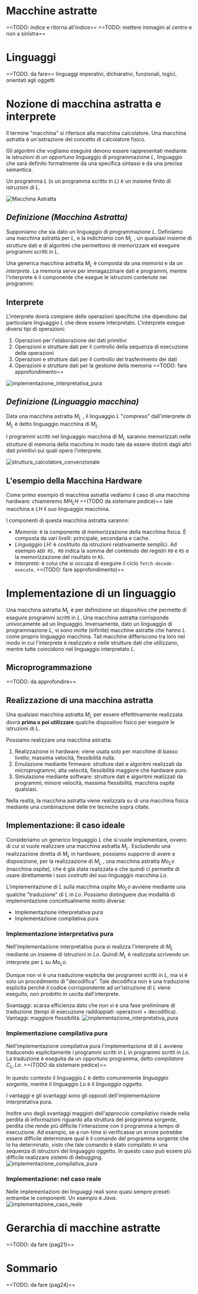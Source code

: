 # Macchine astratte
==TODO: indice e ritorna all'indice==
==TODO: mettere immagini al centro e non a sinistra==

# Linguaggi
==TODO: da fare==
linguaggi imperativi, dichiarativi, funzionali, logici, orientati agli oggetti

# Nozione di macchina astratta e interprete
Il termine "macchina" si riferisce alla macchina calcolatore. Una macchina astratta è un'astrazione del concetto di calcolatore fisico.  

Gli algoritmi che vogliamo eseguire devono essere rappresentati mediante le istruzioni di un opportuno linguaggio di programmazione $L$, linguaggio che sarà definito formalmente da una specifica sintassi e da una precisa semantica.

Un programma $L$ (o un programma scritto in $L$) è un insieme finito di istruzioni di $L$.

![Macchina Astratta](./images/macchina_astratta.png)

## _Definizione (Macchina Astratta)_
Supponiamo che sia dato un linguaggio di programmazione $L$. Definiamo una macchina astratta per $L$, e la indichiamo con $M_L$ , un qualsiasi insieme di strutture dati e di algoritmi che permettono di memorizzare ed eseguire programmi scritti in $L$.

Una generica macchina astratta $M_L$ è composta da una _memoria_ e da un _interprete_.
La memoria serve per immagazzinare dati e programmi, mentre l'interprete è il componente che esegue le istruzioni contenute nei programmi.

## Interprete
L'interprete dovrà compiere delle operazioni specifiche che dipendono dal particolare linguaggio $L$ che deve essere interpretato.
L'interprete esegue diversi tipi di operazioni:
1. Operazioni per l'elaborazione dei dati primitivi
2. Operazioni e strutture dati per il controllo della sequenza di esecuzione delle operazioni
3. Operazioni e strutture dati per il controllo del trasferimento dei dati
4. Operazioni e strutture dati per la gestione della memoria
==TODO: fare approfondimento==

![implementazione_interpretativa_pura](./images/implementazione_interpretativa_pura.png)

## _Definizione (Linguaggio macchina)_
Data una macchina astratta $M_L$ , il linguaggio $L$ "compreso" dall'interprete di $M_L$ è detto linguaggio macchina di $M_L$.

I programmi scritti nel linguaggio macchina di $M_L$ saranno memorizzati nelle strutture di memoria della macchina in modo tale da essere distinti dagli altri dati primitivi sui quali opera l'interprete.

![struttura_calcolatore_convenzionale](./images/struttura_calcolatore_convenzionale.png)

## L'esempio della Macchina Hardware
Come primo esempio di macchina astratta vediamo il caso di una macchina hardware: chiameremo $MH_LH$  ==(TODO da sistemare pedice)== tale macchina e $LH$ il suo linguaggio macchina.

I componenti di questa macchina astratta saranno:
- _Memoria:_ è la componente di memorizzazione della macchina fisica. È composta da vari livelli: principale, secondaria e cache.
- _Linguaggio $LH$:_ è costituito da istruzioni relativamente semplici. Ad esempio `ADD R5, R0` indica la somma del contenuto dei registri `R0` e `R5` e la memorizzazione del risultato in `R5`.
- _Interprete:_ è colui che si occupa di eseguire il ciclo `fetch-decode-execute`. ==(TODO: fare approfondimento)==

# Implementazione di un linguaggio
Una macchina astratta $M_L$ è per definizione un dispositivo che permette di eseguire programmi scritti in $L$. 
Una macchina astratta corrisponde univocamente ad un linguaggio. 
Inversamente, dato un linguaggio di programmazione $L$, vi sono molte (infinite) macchine astratte che hanno $L$ come proprio linguaggio macchina.
Tali macchine differiscono tra loro nel modo in cui l'interprete è realizzato e nelle strutture dati che utilizzano, mentre tutte coincidono nel linguaggio interpretato $L$.

## Microprogrammazione
==TODO: da approfondire==

## Realizzazione di una macchina astratta
Una qualsiasi macchina astratta $M_L$ per essere effetttivamente realizzata dovrà **prima o poi utilizzare** qualche dispositivo fisico per eseguire le istruzioni di $L$.

Possiamo realizzare una macchina astratta:
1. Realizzazione in hardware: viene usata solo per macchine di basso livello; massima velocità, flessibilità nulla.
2. Emulazione mediante firmware: strutture dati e algoritmi realizzati da microprogrammi; alta velocità, flessibilità maggiore che hardware puro.
3. Simulazione mediante software: strutture dati e algoritmi realizzati da programmi; minore velocità, massima flessibilità, macchina ospite qualsiasi.

Nella realtà, la macchina astratta viene realizzata su di una macchina fisica mediante una combinazione delle tre tecniche sopra citate.

## Implementazione: il caso ideale
Consideriamo un generico linguaggio $L$ che si vuole implementare, ovvero di cui si vuole realizzare una macchina astratta $M_L$. 
Escludendo una realizzazione diretta di $M_L$ in hardware, possiamo supporre di avere a disposizione, per la realizzazione di $M_L$ , una macchina astratta $Mo_Lo$  (macchina ospite), che è già stata realizzata e che quindi ci permette di usare direttamente i suoi costrutti del suo linguaggio macchina $Lo$.

L'implementazione di $L$ sulla macchina ospite $Mo_Lo$ avviene mediante una qualche "traduzione" di $L$ in $Lo$. 
Possiamo distinguere due modalità di implementazione concettualmente molto diverse:
- Implementazione interpretativa pura
- Implementazione compilativa pura

### Implementazione interpretativa pura
Nell'implementazione interpretativa pura si realizza l'interprete di $M_L$ mediante un insieme di istruzioni in $Lo$. Quindi $M_L$ è realizzata scrivendo un interprete per $L$ su $Mo_Lo$.

Dunque non vi è una traduzione esplicita dei programmi scritti in $L$, ma vi è solo un procedimento di "decodifica". Tale decodifica non è una traduzione esplicita perchè il codice corrispondente ad un'istruzione di $L$ viene eseguito, non prodotto in uscita dall'interprete.

Svantaggi: scarsa efficienza dato che non vi è una fase preliminare di traduzione (tempi di esecuzione raddoppiati: operazioni + decodifica).
Vantaggi: maggiore flessibilità.
![implementazione_interpretativa_pura](./images/implementazione_interpretativa_pura.png)

### Implementazione compilativa pura
Nell'implementazione compilativa pura l'implementazione di di $L$ avviene traducendo esplicitamente i programmi scritti in $L$ in programmi scritti in $Lo$. La traduzione è eseguita da un opportuno programma, detto _compilatore_ $C_L,Lo$. ==(TODO da sistemare pedice)==

In questo contesto il linguaggio $L$ è detto comunemente _linguaggio sorgente_, mentre il linguaggio $Lo$ è il _linguaggio oggetto_.

I vantaggi e gli svantaggi sono gli opposti dell'implementazione interpretativa pura.

Inoltre uno degli svantaggi maggiori dell'approccio compilativo risiede nella perdita di informazioni riguardo alla struttura del programma sorgente, perdita che rende più difficile l'interazione con il programma a tempo di esecuzione.
Ad esempio, se a run-time si verificasse un errore potrebbe essere difficile determinare qual è il comando del programma sorgente che lo ha determinato, visto che tale comando è stato compilato in una sequenza di istruzioni del linguaggio oggetto. In questo caso può essere più difficile realizzare sistemi di debugging.
![implementazione_compilativa_pura](./images/implementazione_compilativa_pura.png)

### Implementazione: nel caso reale
Nelle implementazioni dei linguaggi reali sono quasi sempre preseti entrambe le componenti.
Un esempio è _Java_.
![implementazione_caso_reale](./images/implementazione_caso_reale.png)

# Gerarchia di macchine astratte
==TODO: da fare (pag21)==

# Sommario
==TODO: da fare (pag24)==